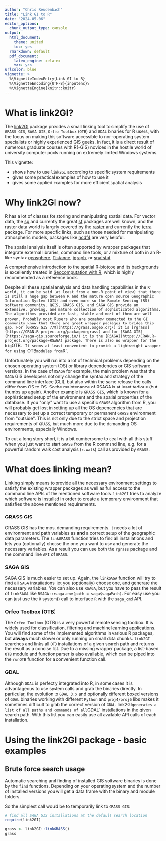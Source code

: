 ```yaml
---
author: "Chris Reudenbach"
title: "Link GI to R"
date: "2024-05-06"
editor_options:
  chunk_output_type: console
output:
  html_document: 
    theme: united
    toc: yes
  rmarkdown: default
  pdf_document:
    latex_engine: xelatex
    toc: yes
urlcolor: blue
vignette: >
  %\VignetteIndexEntry{Link GI to R}
  %\VignetteEncoding{UTF-8}{inputenc}\
  %\VignetteEngine{knitr::knitr}
---
```


# What is link2GI?

The [link2GI](https://CRAN.R-project.org/package=link2GI) package provides a small linking tool to simplify the use of `GRASS GIS`, `SAGA GIS`, `Orfeo Toolbox` (`OTB`) and `GDAL` binaries for R users, with the focus on making this software accessible to non-operating system specialists or highly experienced GIS geeks.  In fact, it is a direct result of numerous graduate courses with R(-GIS) novices in the hostile world of university computer pools running on extremely limited Windows systems. 

This vignette:

* shows how to use `link2GI` according to specific system requirements 
* gives some practical examples of how to use it  
* gives some applied examples for more efficient spatial analysis 


# Why link2GI now?

R has a lot of classes for storing and manipulating spatial data. For vector data, the [sp](https://CRAN.R-project.org/package=sp) and currently the great [sf](https://CRAN.R-project.org/package=sf) packages are well known, and the raster data world is largely covered by the [raster](https://CRAN.R-project.org/package=raster) and currently the [terra](https://CRAN.R-project.org/package=terra) package. For more specific links, such as those needed for manipulating atmospheric models, packages like [ncdf4](https://CRAN.R-project.org/package=ncdf4) are very helpful.

The spatial analysis itself is often supported by wrapper packages that integrate external libraries, command line tools, or a mixture of both in an R-like syntax [geosphere](https://CRAN.R-project.org/package=geosphere), [Distance](https://CRAN.R-project.org/package=Distance), [igraph](https://CRAN.R-project.org/package=igraph), or [spatstat](https://CRAN.R-project.org/package=spatstat). 

A comprehensive introduction to the spatial R-biotope and its backgrounds is excellently treated in [Geocomputation with R](https://r.geocompx.org/), which is highly recommended as a reference book.

Despite all these spatial analysis and data handling capabilities in the `R' world, it can be said (at least from a non-R point of view) that there is still a huge gap between R and the mature open source Geographic Information System (GIS) and even more so the Remote Sensing (RS) software community. QGIS, GRASS GIS, and SAGA GIS provide an extensive, growing, and mature collection of sophisticated algorithms. The algorithms provided are fast, stable and most of them are well proven. Probably most `R` users who are somehow connected to the GI community know that there are great wrapper packages to bridge this gap. For [GRASS GIS 7/8](https://grass.osgeo.org/) it is [rgrass](https://CRAN.R-project.org/package=rgrass) and for [SAGA GIS](https://saga-gis.sourceforge.io/) it is the [RSAGA](https://CRAN.R-project.org/package=RSAGA) package.
There is also no wrapper for the big `OTB`. It seems at least convenient to provide a lightweight wrapper for using `OTB` modules from `R`.

Unfortunately you will run into a lot of technical problems depending on the chosen operating system (OS) or library dependencies or GIS software versions. In the case of `RSAGA` for example, the main problem was that the `SAGA` GIS developers not only change the syntax and strategy of the command line interface (CLI), but also within the same release the calls differ from OS to OS. So the maintenance of RSAGA is at least tedious (but thumbs up again).  Another example is `GRASS GIS`, which is known for a sophisticated setup of the environment and the spatial properties of the database. If you "only" want to use a specific `GRASS` algorithm from R, you will probably get lost in setting up all the OS dependencies that are necessary to set up a correct temporary or permanent `GRASS` environment from "outside". This is not only due to the strict space and projection requirements of `GRASS`, but much more due to the demanding OS environments, especially Windows. 

To cut a long story short, it is a bit cumbersome to deal with all this stuff when you just want to start `GRASS` from the R command line, e.g. for a powerful random walk cost analysis (`r.walk`) call as provided by `GRASS`.


# What does linking mean?
Linking simply means to provide all the necessary environment settings to satisfy the existing wrapper packages as well as full access to the command line APIs of the mentioned software tools. `link2GI` tries to analyze which software is installed in order to create a temporary environment that satisfies the above mentioned requirements. 

### GRASS GIS

GRASS GIS has the most demanding requirements. It needs a lot of environment and path variables as **and** a correct setup of the geographic data parameters. The `linkGRASS` function tries to find all installations and lets you (optionally) choose the one you want to use and generate the necessary variables. As a result you can use both the `rgrass` package and the command line `API` of `GRASS`.

### SAGA GIS

SAGA GIS is much easier to set up. Again, the `linkSAGA` function will try to find all `SAGA` installations, let you (optionally) choose one, and generate the necessary variables. You can also use `RSAGA`, but you have to pass the result of `linkSAGA` like `RSAGA::rsaga.env(path = saga$sagaPath)`. For easy use you can just use the `R` system() call to interface `R` with the `saga_cmd` API. 

### Orfeo Toolbox (OTB)

The `Orfeo Toolbox` (OTB) is a very powerful remote sensing toolbox. It is widely used for classification, filtering and machine learning applications. You will find some of the implemented algorithms in various R packages, but **always** much slower or only running on small data chunks. `link2GI` searches and links all `OTB` installations of a given search path and returns the result as a concise list.  Due to a missing wrapper package, a list-based `OTB` module and function parser is also available, which can be piped into the `runOTB` function for a convenient function call.

### GDAL
Although `GDAL` is perfectly integrated into R, in some cases it is advantageous to use system calls and grab the binaries directly. In particular, the evolution to `GDAL 3.x` and optionally different boxed versions of `GDAL` binaries working with different `Python` and `proj4/proj6` libs makes it sometimes difficult to grab the correct version of `GDAL`.  link2GI` generates a list of all paths and commands of all `GDAL` installations in the given search path.  With this list you can easily use all available API calls of each installation. 



# Using the link2GI package - basic examples 

## Brute force search usage 
Automatic searching and finding of installed GIS software binaries is done by the `find` functions. Depending on your operating system and the number of installed versions you will get a data frame with the binary and module folders.


So the simplest call would be to temporarily link to `GRASS GIS`:


```r
# find all SAGA GIS installations at the default search location
require(link2GI)

grass <- link2GI::linkGRASS()
grass
```


